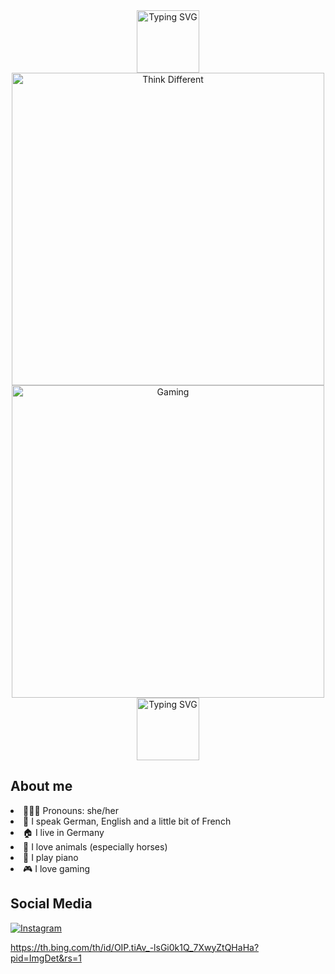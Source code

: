 <div align="center">
<a href="https://git.io/typing-svg"><img height= 100 src="https://readme-typing-svg.demolab.com?font=Roboto+Mono&size=25&pause=1000&color=C7A4FF&center=true&width=900&height=50&lines=Welcome+to+my+account!" alt="Typing SVG" /></a>
</div>

<div float="left"; align="center" >
<img width="500px" src="https://images.pexels.com/photos/2681319/pexels-photo-2681319.jpeg" alt="Think Different" />


<img width="500px" src="https://github.com/mrlnsmr/mrlnsmr/assets/93281779/4943bba4-12e0-4304-82ab-538d30095677" alt="Gaming" />
</div>

<div align="center">
 <a href="https://git.io/typing-svg"><img height= 100 src="https://readme-typing-svg.demolab.com?font=Roboto+Mono&size=31&pause=1000&color=A1EFFB&center=true&width=900&height=50&lines=Hi!+My+name+is+Marlen++;and+I'm+here+to+learn+programming." alt="Typing SVG" /></a>
 </div>

 ## About me
 
 <li> 👱🏻‍♀️ Pronouns: she/her </li>
 <li> 💬 I speak German, English and a little bit of French </li>
 <li> 🏠 I live in Germany </li>
 <li> 🐴 I love animals (especially horses) </li>
 <li> 🎹 I play piano </li>
 <li> 🎮 I love gaming </li>


## Social Media

<div>
<a href="https://www.instagram.com/mrln_smr/">
      <img src="https://th.bing.com/th/id/OIP.tiAv_-lsGi0k1Q_7XwyZtQHaHa?pid=ImgDet&rs=1" alt="Instagram" />
    </a>
</div>

https://th.bing.com/th/id/OIP.tiAv_-lsGi0k1Q_7XwyZtQHaHa?pid=ImgDet&rs=1
